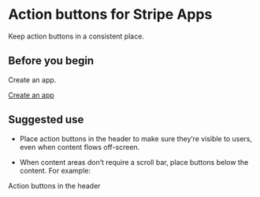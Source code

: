 # Action buttons for Stripe Apps

Keep action buttons in a consistent place.

## Before you begin

Create an app.

[Create an app](/stripe-apps/create-app)

## Suggested use

- Place action buttons in the header to make sure they’re visible to users, even when content flows off-screen.

- When content areas don’t require a scroll bar, place buttons below the content. For example:

Action buttons in the header
